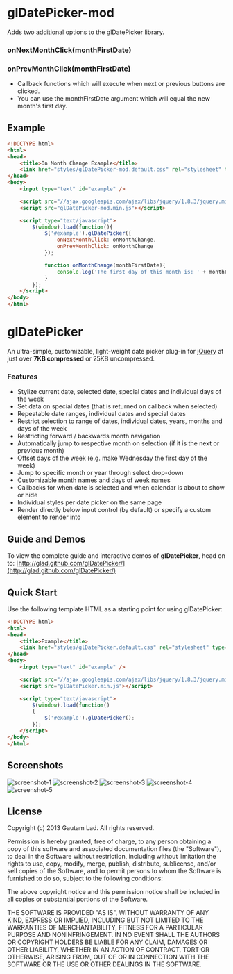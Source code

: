 glDatePicker-mod
============

Adds two additional options to the glDatePicker library.

### onNextMonthClick(monthFirstDate)
### onPrevMonthClick(monthFirstDate)

- Callback functions which will execute when next or previous buttons are clicked.
- You can use the monthFirstDate argument which will equal the new month's first day. 

Example
---------------
``` html
<!DOCTYPE html>
<html>
<head>
    <title>On Month Change Example</title>
    <link href="styles/glDatePicker-mod.default.css" rel="stylesheet" type="text/css">
</head>
<body>
    <input type="text" id="example" />

    <script src="//ajax.googleapis.com/ajax/libs/jquery/1.8.3/jquery.min.js"></script>
    <script src="glDatePicker-mod.min.js"></script>

    <script type="text/javascript">
        $(window).load(function(){
            $('#example').glDatePicker({
                onNextMonthClick: onMonthChange,
                onPrevMonthClick: onMonthChange
            });

            function onMonthChange(monthFirstDate){
                console.log('The first day of this month is: ' + monthFirstDate);
            }
        });
    </script>
</body>
</html>
```


glDatePicker
============

An ultra-simple, customizable, light-weight date picker plug-in
for [jQuery](http://jquery.com/) at just over **7KB compressed** or 25KB uncompressed.

### Features

- Stylize current date, selected date, special dates and individual days of the week
- Set data on special dates (that is returned on callback when selected)
- Repeatable date ranges, individual dates and special dates
- Restrict selection to range of dates, individual dates, years, months and days of the week
- Restricting forward / backwards month navigation
- Automatically jump to respective month on selection (if it is the next or previous month)
- Offset days of the week (e.g. make Wednesday the first day of the week)
- Jump to specific month or year through select drop-down
- Customizable month names and days of week names
- Callbacks for when date is selected and when calendar is about to show or hide
- Individual styles per date picker on the same page
- Render directly below input control (by default) or specify a custom element to render into


Guide and Demos
---------------

To view the complete guide and interactive demos of **glDatePicker**, head on to: [http://glad.github.com/glDatePicker/](http://glad.github.com/glDatePicker/)


Quick Start
-----------

Use the following template HTML as a starting point for using glDatePicker:

``` html
<!DOCTYPE html>
<html>
<head>
    <title>Example</title>
    <link href="styles/glDatePicker.default.css" rel="stylesheet" type="text/css">
</head>
<body>
    <input type="text" id="example" />

    <script src="//ajax.googleapis.com/ajax/libs/jquery/1.8.3/jquery.min.js"></script>
    <script src="glDatePicker.min.js"></script>

    <script type="text/javascript">
        $(window).load(function()
        {
            $('#example').glDatePicker();
        });
    </script>
</body>
</html>
```


Screenshots
-----------

![screenshot-1](https://raw.github.com/glad/glDatePicker/gh-pages/assets/img/screenshot-1.png "Default")
![screenshot-2](https://raw.github.com/glad/glDatePicker/gh-pages/assets/img/screenshot-2.png "Dark Neon")
![screenshot-3](https://raw.github.com/glad/glDatePicker/gh-pages/assets/img/screenshot-3.png "Default with month selector")
![screenshot-4](https://raw.github.com/glad/glDatePicker/gh-pages/assets/img/screenshot-4.png "Flat White")
![screenshot-5](https://raw.github.com/glad/glDatePicker/gh-pages/assets/img/screenshot-5.png "Default with day of week offset and restrictions")


License
-------

Copyright (c) 2013 Gautam Lad.  All rights reserved.

Permission is hereby granted, free of charge, to any person obtaining a copy
of this software and associated documentation files (the "Software"), to deal
in the Software without restriction, including without limitation the rights
to use, copy, modify, merge, publish, distribute, sublicense, and/or sell
copies of the Software, and to permit persons to whom the Software is
furnished to do so, subject to the following conditions:

The above copyright notice and this permission notice shall be included in
all copies or substantial portions of the Software.

THE SOFTWARE IS PROVIDED "AS IS", WITHOUT WARRANTY OF ANY KIND, EXPRESS OR
IMPLIED, INCLUDING BUT NOT LIMITED TO THE WARRANTIES OF MERCHANTABILITY,
FITNESS FOR A PARTICULAR PURPOSE AND NONINFRINGEMENT. IN NO EVENT SHALL THE
AUTHORS OR COPYRIGHT HOLDERS BE LIABLE FOR ANY CLAIM, DAMAGES OR OTHER
LIABILITY, WHETHER IN AN ACTION OF CONTRACT, TORT OR OTHERWISE, ARISING FROM,
OUT OF OR IN CONNECTION WITH THE SOFTWARE OR THE USE OR OTHER DEALINGS IN
THE SOFTWARE.